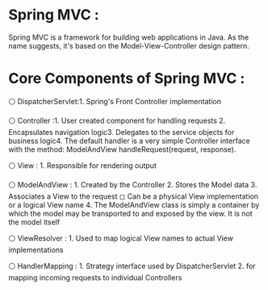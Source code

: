 # Spring MVC :
Spring MVC is a framework for building web applications in Java. As the name suggests, it's based on the Model-View-Controller design pattern.

# Core Components of Spring MVC :
⚪ DispatcherServlet:1. Spring's Front Controller implementation

⚪ Controller :1. User created component for handling requests 2. Encapsulates navigation logic3. Delegates to the service objects for business logic4. The default handler is a very simple Controller interface with the method:
		ModelAndView handleRequest(request, response).

⚪ View :
	1. Responsible for rendering output

⚪ ModelAndView :
	1. Created by the Controller
	2. Stores the Model data
	3. Associates a View to the request
		◻ Can be a physical View implementation or a logical View name
	4. The ModelAndView class is simply a container by which the model may be transported to and exposed by the view.
		It is not the model itself

⚪ ViewResolver :
	1. Used to map logical View names to actual View implementations

⚪ HandlerMapping :
	1. Strategy interface used by DispatcherServlet
	2. for mapping incoming requests to individual Controllers 
